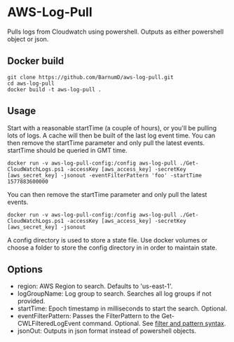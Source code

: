# AWS-Log-Pull
Pulls logs from Cloudwatch using powershell.  Outputs as either powershell object or json.

## Docker build
```
git clone https://github.com/BarnumD/aws-log-pull.git
cd aws-log-pull
docker build -t aws-log-pull .
```

## Usage
Start with a reasonable startTime (a couple of hours), or you'll be pulling lots of logs.  A cache will then be built of the last log event time.  You can then remove the startTime parameter and only pull the latest events. startTime should be queried in GMT time.
```
docker run -v aws-log-pull-config:/config aws-log-pull ./Get-CloudWatchLogs.ps1 -accessKey [aws_access_key] -secretKey [aws_secret_key] -jsonout -eventFilterPattern 'foo' -startTime 1577883600000
```
You can then remove the startTime parameter and only pull the latest events.
```
docker run -v aws-log-pull-config:/config aws-log-pull ./Get-CloudWatchLogs.ps1 -accessKey [aws_access_key] -secretKey [aws_secret_key] -jsonout
```

A config directory is used to store a state file.  Use docker volumes or choose a folder to store the config directory in in order to maintain state.

## Options
- region: AWS Region to search.  Defaults to 'us-east-1'.
- logGroupName: Log group to search. Searches all log groups if not provided.
- startTime: Epoch timestamp in milliseconds to start the search. Optional.
- eventFilterPattern: Passes the FilterPattern to the Get-CWLFilteredLogEvent command. Optional. See [filter and pattern syntax](https://docs.aws.amazon.com/AmazonCloudWatch/latest/logs/FilterAndPatternSyntax.html).
- jsonOut: Outputs in json format instead of powershell objects.